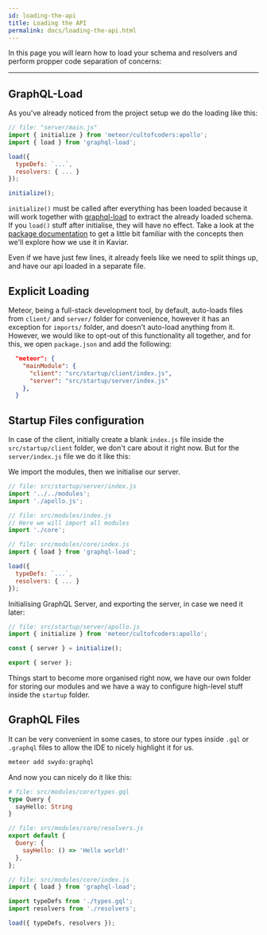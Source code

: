 ```yaml
---
id: loading-the-api
title: Loading the API
permalink: docs/loading-the-api.html
---
```


In this page you will learn how to load your schema and resolvers and perform propper code separation of concerns:

---


## GraphQL-Load

As you've already noticed from the project setup we do the loading like this:

```js
// file: "server/main.js"
import { initialize } from 'meteor/cultofcoders:apollo';
import { load } from 'graphql-load';

load({
  typeDefs: `...`,
  resolvers: { ... }
});

initialize();
```

`initialize()` must be called after everything has been loaded because it will work together with [graphql-load](https://www.npmjs.com/package/graphql-load) to extract the already loaded schema. If you `load()` stuff after initialise, they will have no effect. Take a look at the [package documentation](https://www.npmjs.com/package/graphql-load) to get a little bit familiar with the concepts then we'll explore how we use it in Kaviar.


Even if we have just few lines, it already feels like we need to split things up, and have our api loaded in a separate file.

## Explicit Loading

Meteor, being a full-stack development tool, by default, auto-loads files from `client/` and `server/` folder for convenience, however it has an exception for `imports/` folder, and doesn't auto-load anything from it. However, we would like to opt-out of this functionality all together, and for this, we open `package.json` and add the following:

```json
  "meteor": {
    "mainModule": {
      "client": "src/startup/client/index.js",
      "server": "src/startup/server/index.js"
    },
  }
```

## Startup Files configuration

In case of the client, initially create a blank `index.js` file inside the `src/startup/client` folder, we don't care about it right now. But for the `server/index.js` file we do it like this:

We import the modules, then we initialise our server.
```js
// file: src/startup/server/index.js
import '../../modules';
import './apollo.js';
```

```js
// file: src/modules/index.js
// Here we will import all modules
import './core';
```

```js
// file: src/modules/core/index.js
import { load } from 'graphql-load';

load({
  typeDefs: `...`,
  resolvers: { ... }
});
```

Initialising GraphQL Server, and exporting the server, in case we need it later:

```js
// file: src/startup/server/apollo.js
import { initialize } from 'meteor/cultofcoders:apollo';

const { server } = initialize();

export { server };
```

Things start to become more organised right now, we have our own folder for storing our modules and we have a way to configure high-level stuff inside the `startup` folder.

## GraphQL Files

It can be very convenient in some cases, to store our types inside `.gql` or `.graphql` files to allow the IDE to nicely highlight it for us.

```bash
meteor add swydo:graphql
```

And now you can nicely do it like this:

```graphql
# file: src/modules/core/types.gql
type Query {
  sayHello: String
}
```

```js
// file: src/modules/core/resolvers.js
export default {
  Query: {
    sayHello: () => 'Hello world!'
  },
};
```

```js
// file: src/modules/core/index.js
import { load } from 'graphql-load';

import typeDefs from './types.gql';
import resolvers from './resolvers';

load({ typeDefs, resolvers });
```



